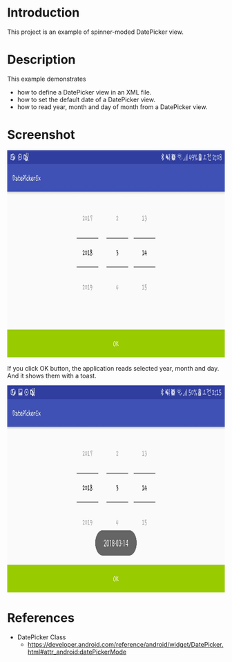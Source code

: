# Introduction

This project is an example of spinner-moded DatePicker view.


# Description

This example demonstrates
* how to define a DatePicker view in an XML file.
* how to set the default date of a DatePicker view.
* how to read year, month and day of month from a DatePicker view.


# Screenshot

<img src="./screenshot1.jpg" width="800" height="480"></img>

If you click OK button, the application reads selected year, month and day. And it shows them with a toast.

<img src="./screenshot2.jpg" width="800" height="480"></img>


# References

* DatePicker Class
  * https://developer.android.com/reference/android/widget/DatePicker.html#attr_android:datePickerMode
